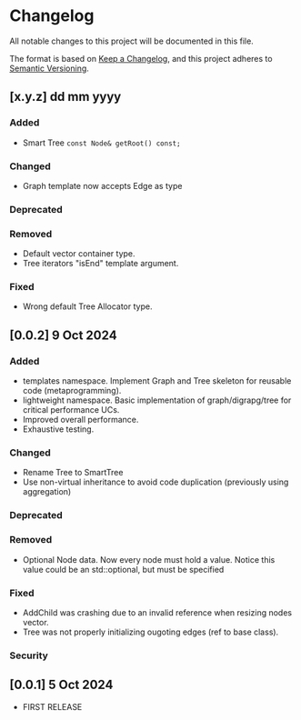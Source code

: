 # Changelog
All notable changes to this project will be documented in this file.

The format is based on [Keep a Changelog](https://keepachangelog.com/en/1.0.0/),
and this project adheres to [Semantic Versioning](https://semver.org/spec/v2.0.0.html).

## [x.y.z] dd mm yyyy

### Added
* Smart Tree `const Node& getRoot() const;`

### Changed
* Graph template now accepts Edge as type

### Deprecated

### Removed
* Default vector container type.
* Tree iterators "isEnd" template argument.

### Fixed
* Wrong default Tree Allocator type.

## [0.0.2] 9 Oct 2024

### Added
* templates namespace. Implement Graph and Tree skeleton for reusable code (metaprogramming).
* lightweight namespace. Basic implementation of graph/digrapg/tree for critical performance UCs.
* Improved overall performance.
* Exhaustive testing.

### Changed
* Rename Tree to SmartTree
* Use non-virtual inheritance to avoid code duplication (previously using aggregation)

### Deprecated

### Removed
* Optional Node data. Now every node must hold a value. Notice this value could be an std::optional, but must be specified

### Fixed
* AddChild was crashing due to an invalid reference when resizing nodes vector.
* Tree was not properly initializing ougoting edges (ref to base class).

### Security

## [0.0.1] 5 Oct 2024

* FIRST RELEASE
